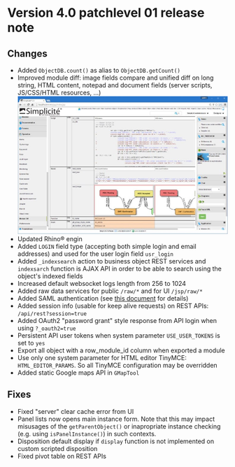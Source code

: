 Version 4.0 patchlevel 01 release note
======================================

Changes
-------

- Added `ObjectDB.count()` as alias to `ObjectDB.getCount()`
- Improved module diff: image fields compare and unified diff on long string, HTML content, notepad and document fields (server scripts, JS/CSS/HTML resources, ...)<br/>![](module-diff.jpg)
- Updated Rhino&reg; engin
- Added `LOGIN` field type (accepting both simple login and email addresses) and used for the user login field `usr_login`
- Added `_indexsearch` action to business object REST services  and `indexsarch` function is AJAX API in order to be able to search using the object's indexed fields
- Increased default websocket logs length from 256 to 1024
- Added raw data services for public `/raw/*` and for UI `/jsp/raw/*`
- Added SAML authentication (see [this document](/resource/docs/authentication/tomcat-saml) for details)
- Added session info (usable for keep alive requests) on REST APIs: `/api/rest?session=true`
- Added OAuth2 "password grant" style response from API login when using `?_oauth2=true`
- Persistent API user tokens when system parameter `USE_USER_TOKENS` is set to `yes`
- Export all object with a row_module_id column when exported a module
- Use only one system parameter for HTML editor TinyMCE: `HTML_EDITOR_PARAMS`. So all TinyMCE configuration may be overridden
- Added static Google maps API in `GMapTool`

Fixes
-----

- Fixed "server" clear cache error from UI
- Panel lists now opens main instance form. Note that this may impact misusages of the `getParentObject()` or inapropriate instance checking (e.g. using `isPanelInstance()`) in such contexts.
- Disposition default display if `display` function is not implemented on custom scripted disposition
- Fixed pivot table on REST APIs